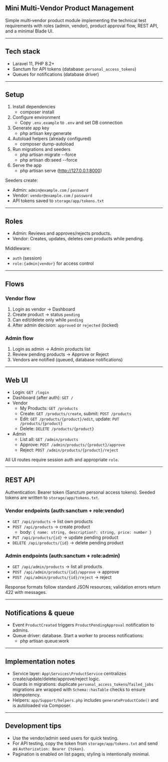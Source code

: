## Mini Multi‑Vendor Product Management

Simple multi‑vendor product module implementing the technical test requirements with roles (admin, vendor), product approval flow, REST API, and a minimal Blade UI.

---

## Tech stack
- Laravel 11, PHP 8.2+
- Sanctum for API tokens (database: `personal_access_tokens`)
- Queues for notifications (database driver)

---

## Setup
1. Install dependencies
   - composer install
2. Configure environment
   - Copy `.env.example` to `.env` and set DB connection
3. Generate app key
   - php artisan key:generate
4. Autoload helpers (already configured)
   - composer dump-autoload
5. Run migrations and seeders
   - php artisan migrate --force
   - php artisan db:seed --force
6. Serve the app
   - php artisan serve (http://127.0.0.1:8000)

Seeders create:
- Admin: `admin@example.com` / `password`
- Vendor: `vendor@example.com` / `password`
- API tokens saved to `storage/app/tokens.txt`

---

## Roles
- Admin: Reviews and approves/rejects products.
- Vendor: Creates, updates, deletes own products while pending.

Middleware:
- `auth` (session)
- `role:{admin|vendor}` for access control

---

## Flows

### Vendor flow
1) Login as vendor → Dashboard
2) Create product → status `pending`
3) Can edit/delete only while `pending`
4) After admin decision: `approved` or `rejected` (locked)

### Admin flow
1) Login as admin → Admin products list
2) Review pending products → Approve or Reject
3) Vendors are notified (queued, database notifications)

---

## Web UI
- Login: `GET /login`
- Dashboard (after auth): `GET /`
- Vendor
  - My Products: `GET /products`
  - Create: `GET /products/create`, submit: `POST /products`
  - Edit: `GET /products/{product}/edit`, update: `PUT /products/{product}`
  - Delete: `DELETE /products/{product}`
- Admin
  - List all: `GET /admin/products`
  - Approve: `POST /admin/products/{product}/approve`
  - Reject: `POST /admin/products/{product}/reject`

All UI routes require session auth and appropriate `role`.

---

## REST API

Authentication: Bearer token (Sanctum personal access tokens).
Seeded tokens are written to `storage/app/tokens.txt`.

### Vendor endpoints (auth:sanctum + role:vendor)
- `GET /api/products` → list own products
- `POST /api/products` → create product
  - body: `{ name: string, description?: string, price: number }`
- `PUT /api/products/{id}` → update pending product
- `DELETE /api/products/{id}` → delete pending product

### Admin endpoints (auth:sanctum + role:admin)
- `GET /api/admin/products` → list all products
- `POST /api/admin/products/{id}/approve` → approve
- `POST /api/admin/products/{id}/reject` → reject

Response formats follow standard JSON resources; validation errors return 422 with messages.

---

## Notifications & queue
- Event `ProductCreated` triggers `ProductPendingApproval` notification to admins.
- Queue driver: database. Start a worker to process notifications:
  - php artisan queue:work

---

## Implementation notes
- Service layer: `App\Services\ProductService` centralizes create/update/delete/approve/reject logic.
- Guards in migrations: duplicate `personal_access_tokens`/`failed_jobs` migrations are wrapped with `Schema::hasTable` checks to ensure idempotency.
- Helpers: `app/Support/helpers.php` includes `generateProductCode()` and is autoloaded via Composer.

---

## Development tips
- Use the vendor/admin seed users for quick testing.
- For API testing, copy the token from `storage/app/tokens.txt` and send as `Authorization: Bearer {token}`.
- Pagination is enabled on list pages; styling is intentionally minimal.
